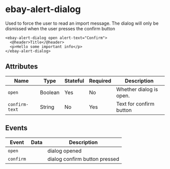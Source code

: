 # ebay-alert-dialog

Used to force the user to read an import message. The dialog will only be dismissed when the user presses the confirm button

```marko
<ebay-alert-dialog open alert-text="Confirm">
  <@header>Title</@header>
  <p>Hello some important info</p>
</ebay-alert-dialog>
```

## Attributes

Name | Type | Stateful | Required | Description
--- | --- | --- | --- | ---
`open` | Boolean | Yes | No | Whether dialog is open.
`confirm-text` | String | No | Yes | Text for confirm button

## Events

Event | Data | Description
--- | --- | ---
`open` |  | dialog opened
`confirm` |  | dialog confirm button pressed
